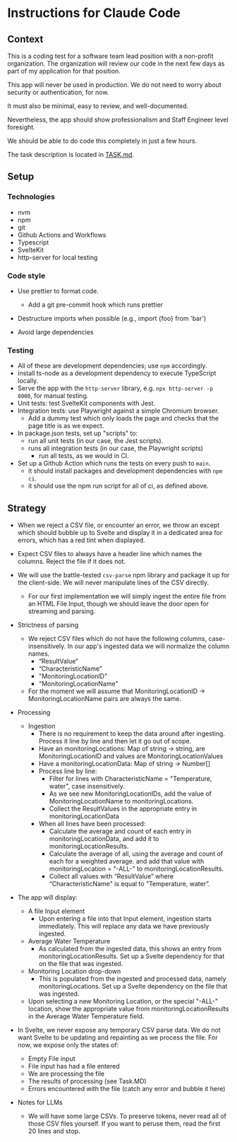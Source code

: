 # Instructions for Claude Code

## Context

This is a coding test for a software team lead position with a non-profit organization. The organization will review our code in the next few days as part of my application for that position.

This app will never be used in production. We do not need to worry about security or authentication, for now.

It must also be minimal, easy to review, and well-documented.

Nevertheless, the app should show professionalism and Staff Engineer level foresight.

We should be able to do code this completely in just a few hours.

The task description is located in [TASK.md](./TASK.md).

## Setup

### Technologies

- nvm
- npm
- git
- Github Actions and Workflows
- Typescript
- SvelteKit
- http-server for local testing

### Code style

- Use prettier to format code.
  - Add a git pre-commit hook which runs prettier
- Destructure imports when possible (e.g., import {foo} from 'bar')

- Avoid large dependencies

### Testing

- All of these are development dependencies; use `npm` accordingly.
- install ts-node as a development dependency to execute TypeScript locally.
- Serve the app with the `http-server` library, e.g. `npx http-server -p 8000`, for manual testing.
- Unit tests: test SvelteKit components with Jest.
- Integration tests: use Playwright against a simple Chromium browser.
  - Add a dummy test which only loads the page and checks that the page title is as we expect.
- In package.json tests, set up "scripts" to:
  - run all unit tests (in our case, the Jest scripts).
  - runs all integration tests (in our case, the Playwright scripts)
    - run all tests, as we would in CI.
- Set up a Github Action which runs the tests on every push to `main`.
  - it should install packages and development dependencies with `npm ci`.
  - it should use the npm run script for all of ci, as defined above.

## Strategy

- When we reject a CSV file, or encounter an error, we throw an except which should bubble up to Svelte and display it in a dedicated area for errors, which has a red tint when displayed.
- Expect CSV files to always have a header line which names the columns. Reject the file if it does not.
- We will use the battle-tested `csv-parse` npm library and package it up for the client-side. We will never manipulate lines of the CSV directly.
  - For our first implementation we will simply ingest the entire file from an HTML File Input, though we should leave the door open for streaming and parsing.
- Strictness of parsing
  - We reject CSV files which do not have the following columns, case-insensitively. In our app's ingested data we will normalize the column names.
    - “ResultValue”
    - “CharacteristicName"
    - "MonitoringLocationID"
    - "MonitoringLocationName"
  - For the moment we will assume that MonitoringLocationID -> MonitoringLocationName pairs are always the same.
- Processing
  - Ingestion
    - There is no requirement to keep the data around after ingesting. Process it line by line and then let it go out of scope.
    - Have an monitoringLocations: Map of string -> string, are MonitoringLocationID and values are MonitoringLocationValues
    - Have a monitoringLocationData: Map of string -> Number[]
    - Process line by line:
      - Filter for lines with CharacteristicName = "Temperature, water", case insensitively.
      - As we see new MonitoringLocationIDs, add the value of MonitoringLocationName to monitoringLocations.
      - Collect the ResultValues in the appropriate entry in monitoringLocationData
    - When all lines have been processed:
      - Calculate the average and count of each entry in monitoringLocationData, and add it to monitoringLocationResults.
      - Calculate the average of all, using the average and count of each for a weighted average. and add that value with monitoringLocation = "-ALL-" to monitoringLocationResults.
      - Collect all values with “ResultValue” where “CharacteristicName" is equal to "Temperature, water”.
- The app will display:
  - A file Input element
    - Upon entering a file into that Input element, ingestion starts immediately. This will replace any data we have previously ingested.
  - Average Water Temperature
    - As calculated from the ingested data, this shows an entry from monitoringLocationResults. Set up a Svelte dependency for that on the file that was ingested.
  - Monitoring Location drop-down
    - This is populated from the ingested and processed data, namely monitoringLocations. Set up a Svelte dependency on the file that was ingested.
  - Upon selecting a new Monitoring Location, or the special "-ALL-" location, show the appropriate value from monitoringLocationResults in the Average Water Temperature field.
- In Svelte, we never expose any temporary CSV parse data. We do not want Svelte to be updating and repainting as we process the file. For now, we expose only the states of:
  - Empty File input
  - File input has had a file entered
  - We are processing the file
  - The results of processing (see Task.MD)
  - Errors encountered with the file (catch any error and bubble it here)

- Notes for LLMs
  - We will have some large CSVs. To preserve tokens, never read all of those CSV files yourself. If you want to peruse them, read the first 20 lines and stop.
